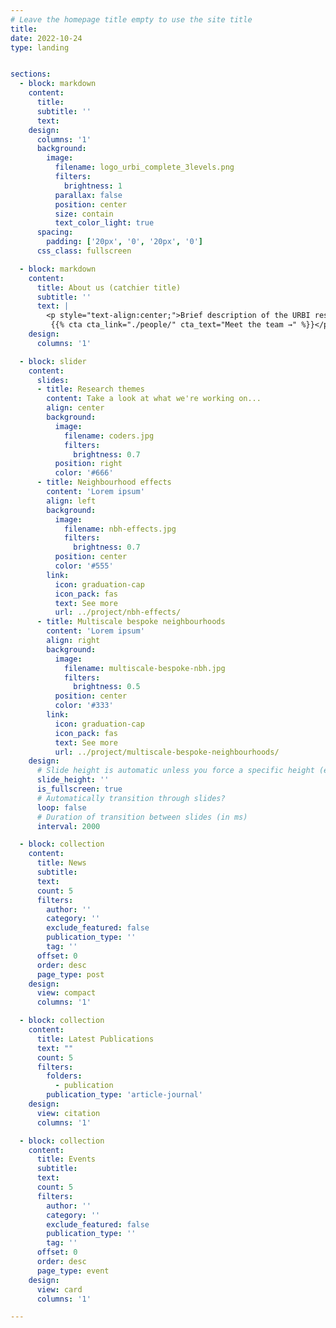```yaml
---
# Leave the homepage title empty to use the site title
title:
date: 2022-10-24
type: landing


sections:
  - block: markdown
    content:
      title:
      subtitle: ''
      text:
    design:
      columns: '1'
      background:
        image: 
          filename: logo_urbi_complete_3levels.png
          filters:
            brightness: 1
          parallax: false
          position: center
          size: contain
          text_color_light: true
      spacing:
        padding: ['20px', '0', '20px', '0']
      css_class: fullscreen

  - block: markdown
    content:
      title: About us (catchier title)
      subtitle: ''
      text: |
        <p style="text-align:center;">Brief description of the URBI research group, its mission, and what it does. This section should be engaging and informative, providing a clear overview of the group's focus and activities.
         {{% cta cta_link="./people/" cta_text="Meet the team →" %}}</p>
    design:
      columns: '1'

  - block: slider
    content:
      slides:
      - title: Research themes
        content: Take a look at what we're working on...
        align: center
        background:
          image:
            filename: coders.jpg
            filters:
              brightness: 0.7
          position: right
          color: '#666'
      - title: Neighbourhood effects
        content: 'Lorem ipsum'
        align: left
        background:
          image:
            filename: nbh-effects.jpg
            filters:
              brightness: 0.7
          position: center
          color: '#555'
        link:
          icon: graduation-cap
          icon_pack: fas
          text: See more
          url: ../project/nbh-effects/
      - title: Multiscale bespoke neighbourhoods
        content: 'Lorem ipsum'
        align: right
        background:
          image:
            filename: multiscale-bespoke-nbh.jpg
            filters:
              brightness: 0.5
          position: center
          color: '#333'
        link:
          icon: graduation-cap
          icon_pack: fas
          text: See more
          url: ../project/multiscale-bespoke-neighbourhoods/
    design:
      # Slide height is automatic unless you force a specific height (e.g. '400px')
      slide_height: ''
      is_fullscreen: true
      # Automatically transition through slides?
      loop: false
      # Duration of transition between slides (in ms)
      interval: 2000

  - block: collection
    content:
      title: News
      subtitle: 
      text:
      count: 5
      filters:
        author: ''
        category: ''
        exclude_featured: false
        publication_type: ''
        tag: ''
      offset: 0
      order: desc
      page_type: post
    design:
      view: compact
      columns: '1'

  - block: collection
    content:
      title: Latest Publications
      text: ""
      count: 5
      filters:
        folders:
          - publication
        publication_type: 'article-journal'
    design:
      view: citation
      columns: '1'

  - block: collection
    content:
      title: Events
      subtitle:
      text:
      count: 5
      filters:
        author: ''
        category: ''
        exclude_featured: false
        publication_type: ''
        tag: ''
      offset: 0
      order: desc
      page_type: event
    design:
      view: card
      columns: '1'

---
```

